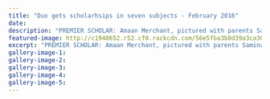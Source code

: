 ```yaml
---
title: "Dux gets scholarhsips in seven subjects - February 2016"
date: 
description: "PREMIER SCHOLAR: Amaan Merchant, pictured with parents Samina and Mohib Merchant, is the highest achiever of several at Wanganui High School, Wanganui Chronicle article on 15/2/16..."
featured-image: http://c1940652.r52.cf0.rackcdn.com/56e5fba3b8d39a3ca3001e61/Amaan-Merchant-with-parents.sch-in-7-subjects-15.2.16.jpg
excerpt: "PREMIER SCHOLAR: Amaan Merchant, pictured with parents Samina and Mohib Merchant, is the highest achiever of several at Wanganui High School, Wanganui Chronicle article on 15/2/16..."
gallery-image-1: 
gallery-image-2: 
gallery-image-3: 
gallery-image-4: 
gallery-image-5: 
---
```

